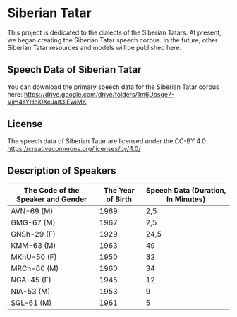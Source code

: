 # Siberian Tatar

This project is dedicated to the dialects of the Siberian Tatars. At present, we began creating the Siberian Tatar speech corpus. In the future, other Siberian Tatar resources and models will be published here.

## Speech Data of Siberian Tatar

You can download the primary speech data for the Siberian Tatar corpus here: 
https://drive.google.com/drive/folders/1m6Dosqe7-Vjm4sYHbi0XeJait3iEwiMK

## License

The speech data of Siberian Tatar are licensed under the CC-BY 4.0: https://creativecommons.org/licenses/by/4.0/

## Description of Speakers

|The Code of the Speaker and Gender| The Year of Birth| Speech Data (Duration, In Minutes)|
|---|---|---|
|AVN-69 (M)|1969|2,5|
|GMG-67 (M)|1967|2,5|
|GNSh-29 (F)|1929|24,5|
|KMM-63 (M)|1963|49|
|MKhU-50 (F)|1950|32|
|MRCh-60 (M)|1960|34|
|NGA-45 (F)|1945|12|
|NIA-53 (M)|1953|9|
|SGL-61 (M)|1961|5|
